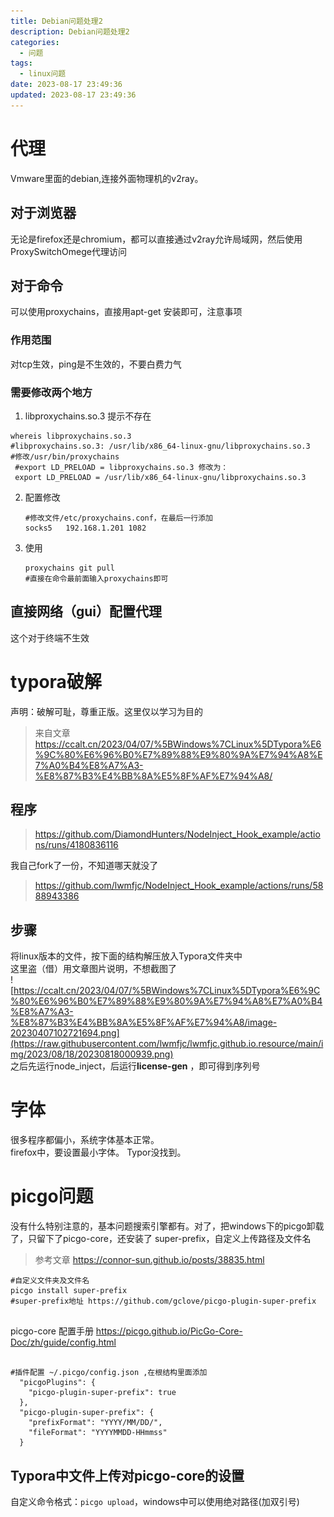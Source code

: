 ```yaml
---
title: Debian问题处理2
description: Debian问题处理2
categories: 
  - 问题
tags:
  - linux问题
date: 2023-08-17 23:49:36
updated: 2023-08-17 23:49:36
---
```


# 代理

Vmware里面的debian,连接外面物理机的v2ray。

## 对于浏览器

无论是firefox还是chromium，都可以直接通过v2ray允许局域网，然后使用ProxySwitchOmege代理访问

## 对于命令

可以使用proxychains，直接用apt-get 安装即可，注意事项

### 作用范围

对tcp生效，ping是不生效的，不要白费力气

### 需要修改两个地方

1.  libproxychains.so.3 提示不存在

   ```shell
   whereis libproxychains.so.3 
   #libproxychains.so.3: /usr/lib/x86_64-linux-gnu/libproxychains.so.3
   #修改/usr/bin/proxychains
    #export LD_PRELOAD = libproxychains.so.3 修改为：
    export LD_PRELOAD = /usr/lib/x86_64-linux-gnu/libproxychains.so.3
   ```

2. 配置修改
   ```shell
   #修改文件/etc/proxychains.conf，在最后一行添加
   socks5 	192.168.1.201 1082
   ```

3. 使用
   ```shell
   proxychains git pull
   #直接在命令最前面输入proxychains即可
   ```

## 直接网络（gui）配置代理

这个对于终端不生效

# typora破解

声明：破解可耻，尊重正版。这里仅以学习为目的  

> 来自文章 https://ccalt.cn/2023/04/07/%5BWindows%7CLinux%5DTypora%E6%9C%80%E6%96%B0%E7%89%88%E9%80%9A%E7%94%A8%E7%A0%B4%E8%A7%A3-%E8%87%B3%E4%BB%8A%E5%8F%AF%E7%94%A8/

## 程序

> https://github.com/DiamondHunters/NodeInject_Hook_example/actions/runs/4180836116

我自己fork了一份，不知道哪天就没了  

> https://github.com/lwmfjc/NodeInject_Hook_example/actions/runs/5888943386

## 步骤

将linux版本的文件，按下面的结构解压放入Typora文件夹中  
这里盗（借）用文章图片说明，不想截图了  
![https://ccalt.cn/2023/04/07/%5BWindows%7CLinux%5DTypora%E6%9C%80%E6%96%B0%E7%89%88%E9%80%9A%E7%94%A8%E7%A0%B4%E8%A7%A3-%E8%87%B3%E4%BB%8A%E5%8F%AF%E7%94%A8/image-20230407102721694.png](https://raw.githubusercontent.com/lwmfjc/lwmfjc.github.io.resource/main/img/2023/08/18/20230818000939.png)  
之后先运行node_inject，后运行**license-gen** ，即可得到序列号

# 字体

很多程序都偏小，系统字体基本正常。  
firefox中，要设置最小字体。 Typor没找到。

# picgo问题

没有什么特别注意的，基本问题搜索引擎都有。对了，把windows下的picgo卸载了，只留下了picgo-core，还安装了 super-prefix，自定义上传路径及文件名

> 参考文章 https://connor-sun.github.io/posts/38835.html 

```shell
#自定义文件夹及文件名
picgo install super-prefix
#super-prefix地址 https://github.com/gclove/picgo-plugin-super-prefix 


```

picgo-core 配置手册 https://picgo.github.io/PicGo-Core-Doc/zh/guide/config.html

```shell

#插件配置 ~/.picgo/config.json ,在根结构里面添加
  "picgoPlugins": {
    "picgo-plugin-super-prefix": true
  },
  "picgo-plugin-super-prefix": {
    "prefixFormat": "YYYY/MM/DD/",
    "fileFormat": "YYYYMMDD-HHmmss"
  }
```

## Typora中文件上传对picgo-core的设置

自定义命令格式：```picgo upload```，windows中可以使用绝对路径(加双引号)
